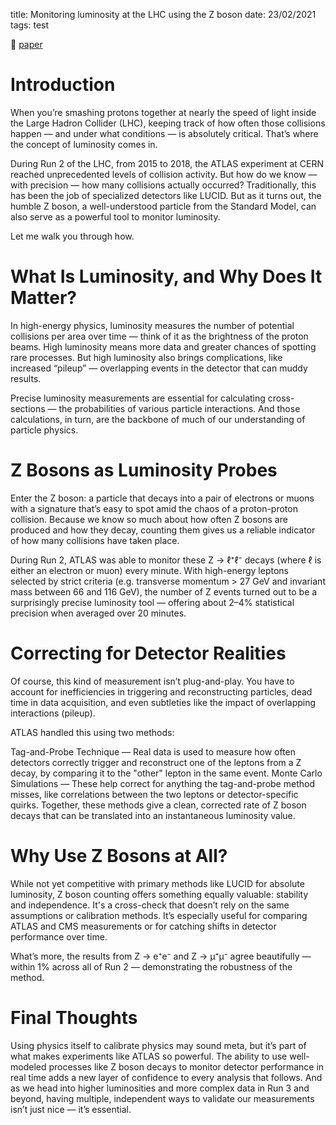 title: Monitoring luminosity at the LHC using the Z boson
date: 23/02/2021
tags: test

:blue_book: [paper](https://cds.cern.ch/record/2752951/files/ATL-DAPR-PUB-2021-001.pdf)

# Introduction
When you’re smashing protons together at nearly the speed of light inside the Large Hadron Collider (LHC), keeping track of how often those collisions happen — and under what conditions — is absolutely critical. That’s where the concept of luminosity comes in.

During Run 2 of the LHC, from 2015 to 2018, the ATLAS experiment at CERN reached unprecedented levels of collision activity. But how do we know — with precision — how many collisions actually occurred? Traditionally, this has been the job of specialized detectors like LUCID. But as it turns out, the humble Z boson, a well-understood particle from the Standard Model, can also serve as a powerful tool to monitor luminosity.

Let me walk you through how.

# What Is Luminosity, and Why Does It Matter?
In high-energy physics, luminosity measures the number of potential collisions per area over time — think of it as the brightness of the proton beams. High luminosity means more data and greater chances of spotting rare processes. But high luminosity also brings complications, like increased “pileup” — overlapping events in the detector that can muddy results.

Precise luminosity measurements are essential for calculating cross-sections — the probabilities of various particle interactions. And those calculations, in turn, are the backbone of much of our understanding of particle physics.

# Z Bosons as Luminosity Probes
Enter the Z boson: a particle that decays into a pair of electrons or muons with a signature that’s easy to spot amid the chaos of a proton-proton collision. Because we know so much about how often Z bosons are produced and how they decay, counting them gives us a reliable indicator of how many collisions have taken place.

During Run 2, ATLAS was able to monitor these Z → ℓ⁺ℓ⁻ decays (where ℓ is either an electron or muon) every minute. With high-energy leptons selected by strict criteria (e.g. transverse momentum > 27 GeV and invariant mass between 66 and 116 GeV), the number of Z events turned out to be a surprisingly precise luminosity tool — offering about 2–4% statistical precision when averaged over 20 minutes.

# Correcting for Detector Realities
Of course, this kind of measurement isn’t plug-and-play. You have to account for inefficiencies in triggering and reconstructing particles, dead time in data acquisition, and even subtleties like the impact of overlapping interactions (pileup).

ATLAS handled this using two methods:

Tag-and-Probe Technique — Real data is used to measure how often detectors correctly trigger and reconstruct one of the leptons from a Z decay, by comparing it to the "other" lepton in the same event.
Monte Carlo Simulations — These help correct for anything the tag-and-probe method misses, like correlations between the two leptons or detector-specific quirks.
Together, these methods give a clean, corrected rate of Z boson decays that can be translated into an instantaneous luminosity value.

# Why Use Z Bosons at All?
While not yet competitive with primary methods like LUCID for absolute luminosity, Z boson counting offers something equally valuable: stability and independence. It's a cross-check that doesn’t rely on the same assumptions or calibration methods. It’s especially useful for comparing ATLAS and CMS measurements or for catching shifts in detector performance over time.

What’s more, the results from Z → e⁺e⁻ and Z → μ⁺μ⁻ agree beautifully — within 1% across all of Run 2 — demonstrating the robustness of the method.

# Final Thoughts
Using physics itself to calibrate physics may sound meta, but it’s part of what makes experiments like ATLAS so powerful. The ability to use well-modeled processes like Z boson decays to monitor detector performance in real time adds a new layer of confidence to every analysis that follows.
And as we head into higher luminosities and more complex data in Run 3 and beyond, having multiple, independent ways to validate our measurements isn’t just nice — it’s essential.